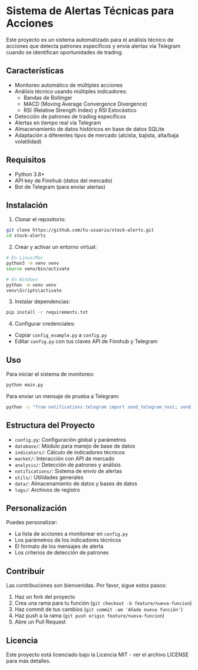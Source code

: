 # Sistema de Alertas Técnicas para Acciones

Este proyecto es un sistema automatizado para el análisis técnico de acciones que detecta patrones específicos y envía alertas vía Telegram cuando se identifican oportunidades de trading.

## Características

- Monitoreo automático de múltiples acciones
- Análisis técnico usando múltiples indicadores:
  - Bandas de Bollinger
  - MACD (Moving Average Convergence Divergence)
  - RSI (Relative Strength Index) y RSI Estocástico
- Detección de patrones de trading específicos
- Alertas en tiempo real vía Telegram
- Almacenamiento de datos históricos en base de datos SQLite
- Adaptación a diferentes tipos de mercado (alcista, bajista, alta/baja volatilidad)

## Requisitos

- Python 3.8+
- API key de Finnhub (datos del mercado)
- Bot de Telegram (para enviar alertas)

## Instalación

1. Clonar el repositorio:
```bash
git clone https://github.com/tu-usuario/stock-alerts.git
cd stock-alerts
```

2. Crear y activar un entorno virtual:
```bash
# En Linux/Mac
python3 -m venv venv
source venv/bin/activate

# En Windows
python -m venv venv
venv\Scripts\activate
```

3. Instalar dependencias:
```bash
pip install -r requirements.txt
```

4. Configurar credenciales:
- Copiar `config_example.py` a `config.py`
- Editar `config.py` con tus claves API de Finnhub y Telegram

## Uso

Para iniciar el sistema de monitoreo:

```bash
python main.py
```

Para enviar un mensaje de prueba a Telegram:

```bash
python -c "from notifications.telegram import send_telegram_test; send_telegram_test('Mensaje de prueba', 'TU_TOKEN_BOT', 'TU_CHAT_ID')"
```

## Estructura del Proyecto

- `config.py`: Configuración global y parámetros
- `database/`: Módulo para manejo de base de datos
- `indicators/`: Cálculo de indicadores técnicos
- `market/`: Interacción con API de mercado
- `analysis/`: Detección de patrones y análisis
- `notifications/`: Sistema de envío de alertas
- `utils/`: Utilidades generales
- `data/`: Almacenamiento de datos y bases de datos
- `logs/`: Archivos de registro

## Personalización

Puedes personalizar:

- La lista de acciones a monitorear en `config.py`
- Los parámetros de los indicadores técnicos
- El formato de los mensajes de alerta
- Los criterios de detección de patrones

## Contribuir

Las contribuciones son bienvenidas. Por favor, sigue estos pasos:

1. Haz un fork del proyecto
2. Crea una rama para tu función (`git checkout -b feature/nueva-funcion`)
3. Haz commit de tus cambios (`git commit -am 'Añade nueva función'`)
4. Haz push a la rama (`git push origin feature/nueva-funcion`)
5. Abre un Pull Request

## Licencia

Este proyecto está licenciado bajo la Licencia MIT - ver el archivo LICENSE para más detalles.